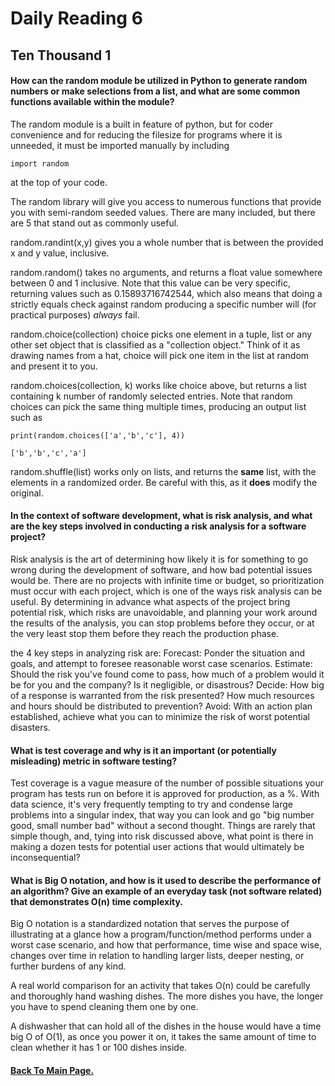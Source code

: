 # Daily Reading 6

## Ten Thousand 1


#### How can the random module be utilized in Python to generate random numbers or make selections from a list, and what are some common functions available within the module?

The random module is a built in feature of python, but for coder convenience and for reducing the filesize for programs where it is unneeded, it must be imported manually by including 
```
import random
```
at the top of your code.

The random library will give you access to numerous functions that provide you with semi-random seeded values. There are many included, but there are 5 that stand out as commonly useful.

random.randint(x,y) gives you a whole number that is between the provided x and y value, inclusive.

random.random() takes no arguments, and returns a float value somewhere between 0 and 1 inclusive. Note that this value can be very specific, returning values such as 0.15893716742544, which also means that doing a strictly equals check against random producing a specific number will (for practical purposes) *always* fail.

random.choice(collection) choice picks one element in a tuple, list or any other set object that is classified as a "collection object." Think of it as drawing names from a hat, choice will pick one item in the list at random and present it to you.

random.choices(collection, k) works like choice above, but returns a list containing k number of randomly selected entries. Note that random choices can pick the same thing multiple times, producing an output list such as
```
print(random.choices(['a','b','c'], 4))

['b','b','c','a']
```

random.shuffle(list) works only on lists, and returns the **same** list, with the elements in a randomized order. Be careful with this, as it **does** modify the original.

#### In the context of software development, what is risk analysis, and what are the key steps involved in conducting a risk analysis for a software project?

Risk analysis is the art of determining how likely it is for something to go wrong during the development of software, and how bad potential issues would be. There are no projects with infinite time or budget, so prioritization must occur with each project, which is one of the ways risk analysis can be useful. By determining in advance what aspects of the project bring potential risk, which risks are unavoidable, and planning your work around the results of the analysis, you can stop problems before they occur, or at the very least stop them before they reach the production phase.

the 4 key steps in analyzing risk are:
Forecast: Ponder the situation and goals, and attempt to foresee reasonable worst case scenarios.
Estimate: Should the risk you've found come to pass, how much of a problem would it be for you and the company? Is it negligible, or disastrous?
Decide: How big of a response is warranted from the risk presented? How much resources and hours should be distributed to prevention?
Avoid: With an action plan established, achieve what you can to minimize the risk of worst potential disasters.

#### What is test coverage and why is it an important (or potentially misleading) metric in software testing?

Test coverage is a vague measure of the number of possible situations your program has tests run on before it is approved for production, as a %. With data science, it's very frequently tempting to try and condense large problems into a singular index, that way you can look and go "big number good, small number bad" without a second thought. Things are rarely that simple though, and, tying into risk discussed above, what point is there in making a dozen tests for potential user actions that would ultimately be inconsequential?

#### What is Big O notation, and how is it used to describe the performance of an algorithm? Give an example of an everyday task (not software related) that demonstrates O(n) time complexity.

Big O notation is a standardized notation that serves the purpose of illustrating at a glance how a program/function/method performs under a worst case scenario, and how that performance, time wise and space wise, changes over time in relation to handling larger lists, deeper nesting, or further burdens of any kind.

A real world comparison for an activity that takes O(n) could be carefully and thoroughly hand washing dishes. The more dishes you have, the longer you have to spend cleaning them one by one.

A dishwasher that can hold all of the dishes in the house would have a time big O of O(1), as once you power it on, it takes the same amount of time to clean whether it has 1 or 100 dishes inside.


#### [Back To Main Page.](https://colorinvert.github.io/reading-notes/)